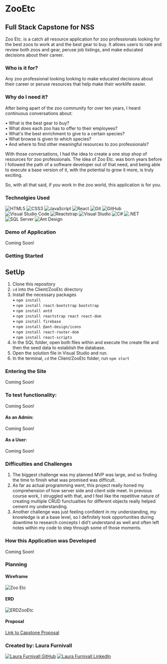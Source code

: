 # ZooEtc
## Full Stack Capstone for NSS

Zoo Etc. is a catch all resource application for zoo professionals looking for the best zoos to work at and the best gear to buy. 
It allows users to rate and review both zoos and gear, peruse job listings, and make educated decisions about their career.

### Who is it for?

Any zoo professional looking looking to make educated decisions about their career or peruse resources that help make their worklife easier. 

### Why do I need it?

After being apart of the zoo community for over ten years, I heard continuous conversations about:<BR>

 • What is the best gear to buy?<BR>
 • What does each zoo has to offer to their employees? <BR>
 • What's the best enrichment to give to a certain species? <BR>
 • What browse is given to which species? <BR>
 • And where to find other meaningful resources to zoo professionals?<BR>
  
With those conversations, I had the idea to create a one stop shop of resources for zoo professionals. 
The idea of Zoo Etc. was born years before I followed the path of a software developer out of that need, and being able to execute a base version of it, with the potential to grow it more, is truly exciting. 

So, with all that said, if you work in the zoo world, this application is for you.

### Technolgies Used

![HTML5](https://img.shields.io/badge/html5%20-%23E34F26.svg?&style=for-the-badge&logo=html5&logoColor=white)
![CSS3](https://img.shields.io/badge/css3%20-%231572B6.svg?&style=for-the-badge&logo=css3&logoColor=white)
![JavaScript](https://img.shields.io/badge/javascript%20-%23323330.svg?&style=for-the-badge&logo=javascript&logoColor=%23F7DF1E)
![React](https://img.shields.io/badge/react%20-%2320232a.svg?&style=for-the-badge&logo=react&logoColor=%2361DAFB)
![Git](https://img.shields.io/badge/git%20-%23F05033.svg?&style=for-the-badge&logo=git&logoColor=white)
![GitHub](https://img.shields.io/badge/github%20-%23121011.svg?&style=for-the-badge&logo=github&logoColor=white)
![Visual Studio Code](https://img.shields.io/badge/VSCode%20-%23007ACC.svg?&style=for-the-badge&logo=visual-studio-code&logoColor=white)
![Reactstrap](https://img.shields.io/badge/Reactstrap%20-%23563D7C.svg?&style=for-the-badge&logo=bootstrap&logoColor=white)
![Visual Studio](https://img.shields.io/badge/Visual_Studio%20-%235C2D91.svg?&style=for-the-badge&logo=visual-studio&logoColor=white)
![C#](https://img.shields.io/badge/C%23%20-%23239120.svg?&style=for-the-badge&logo=c-sharp&logoColor=white) 
![.NET](https://img.shields.io/badge/.NET%20-%235C2D91.svg?&style=for-the-badge&logo=.net&logoColor=white) 
![SQL Server](https://img.shields.io/badge/SQL_Server%20-%23CC2927.svg?&style=for-the-badge&logo=microsoft-sql-server&logoColor=white)
![Ant Design](https://img.shields.io/badge/Ant%20Design-1890FF?style=for-the-badge&logo=antdesign&logoColor=white)


### Demo of Application

Coming Soon!

### Getting Started
## SetUp

1.  Clone this repository
2.  ```cd``` into the Client/ZooEtc directory
3.  Install the necessary packages<br>
• ```npm install```<br>
• ```npm install react-bootstrap bootstrap```<br>
• ```npm install antd ```<br>
• ```npm install reactstrap react react-dom```<br>
•  ```npm install firebase ```<br>
•  ```npm install @ant-design/icons ```<br>
•  ```npm install react-router-dom ```<br>
•  ```npm install react-scripts```
5. In the SQL folder, open both files within and execute the create file and then the seed data to establish the database.
6. Open the solution file in Visual Studio and run.
7.  In the terminal, ```cd``` the Client/ZooEtc folder, run ```npm start```

### Entering the Site

Coming Soon!

### To test functionality:

Coming Soon!

#### As an Admin:

Coming Soon!

#### As a User:

Coming Soon!

### Difficulties and Challenges
1. The biggest challenge was my planned MVP was large, and so finding the time to finish what was promised was difficult.
2. As far as actual programming went, this project really honed my comprehension of how server side and client side meet. In previous course work, I struggled with that, and I feel like the repetitive nature of creating multiple CRUD functualties for different objects really helped cement my understanding.
3. Another challenge was just feeling confident in my understanding, my knowledge is at a base level, so I definitely took opportunities during downtime to research concepts I did't understand as well and often left notes within my code to step through some of those moments. 

### How this Application was Developed

Coming Soon!

### Planning
#### Wireframe

![Zoo Etc](https://github.com/laurafurnivall/ZooEtc/assets/122993299/401ab5e3-d186-48ee-9fbd-986375c8c137)

#### ERD

![ERDZooEtc](https://github.com/laurafurnivall/ZooEtc/assets/122993299/be946498-d5c3-4390-8699-e60e2cd0620a)

#### Proposal
<a href="https://docs.google.com/document/d/1Bi7QjG2LDypM9j_Jb0mkQebqi_aKHxTT4Zxehvba_2k/edit?usp=sharing" target="_blank">Link to Capstone Proposal</a>

### Created by: Laura Furnivall
<a href="https://github.com/laurafurnivall" target="_blank"><img src="https://img.shields.io/badge/github%20-%23121011.svg?&style=for-the-badge&logo=github&logoColor=white" alt="Laura Furnivall GitHub" style="height: auto !important;width: auto !important;" /></a> <a href="https://www.linkedin.com/in/laurafurnivall/" target="_blank"><img src="https://img.shields.io/badge/linkedin%20-%230077B5.svg?&style=for-the-badge&logo=linkedin&logoColor=white" alt="Laura Furnivall LinkedIn" style="height: auto !important;width: auto !important;" /></a>
